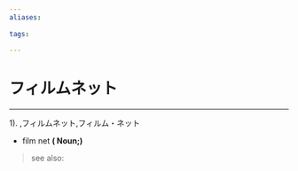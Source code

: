 ```yaml
---
aliases:
    
tags:
    
---
```


# フィルムネット
---
1).
,フィルムネット,フィルム・ネット

- film net
**( Noun;)**
> see also: 
            